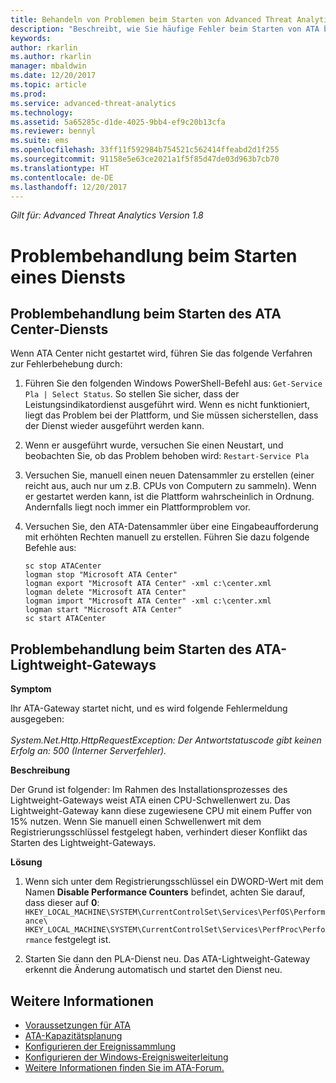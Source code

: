 ```yaml
---
title: Behandeln von Problemen beim Starten von Advanced Threat Analytics | Microsoft-Dokumentation
description: "Beschreibt, wie Sie häufige Fehler beim Starten von ATA beheben können"
keywords: 
author: rkarlin
ms.author: rkarlin
manager: mbaldwin
ms.date: 12/20/2017
ms.topic: article
ms.prod: 
ms.service: advanced-threat-analytics
ms.technology: 
ms.assetid: 5a65285c-d1de-4025-9bb4-ef9c20b13cfa
ms.reviewer: bennyl
ms.suite: ems
ms.openlocfilehash: 33ff11f592984b754521c562414ffeabd2d1f255
ms.sourcegitcommit: 91158e5e63ce2021a1f5f85d47de03d963b7cb70
ms.translationtype: HT
ms.contentlocale: de-DE
ms.lasthandoff: 12/20/2017
---
```

*Gilt für: Advanced Threat Analytics Version 1.8*



# <a name="troubleshooting-service-startup"></a>Problembehandlung beim Starten eines Diensts

## <a name="troubleshooting-ata-center-service-startup"></a>Problembehandlung beim Starten des ATA Center-Diensts

Wenn ATA Center nicht gestartet wird, führen Sie das folgende Verfahren zur Fehlerbehebung durch:

1.  Führen Sie den folgenden Windows PowerShell-Befehl aus: `Get-Service Pla | Select Status`. So stellen Sie sicher, dass der Leistungsindikatordienst ausgeführt wird. Wenn es nicht funktioniert, liegt das Problem bei der Plattform, und Sie müssen sicherstellen, dass der Dienst wieder ausgeführt werden kann.
2.  Wenn er ausgeführt wurde, versuchen Sie einen Neustart, und beobachten Sie, ob das Problem behoben wird: `Restart-Service Pla`
3.  Versuchen Sie, manuell einen neuen Datensammler zu erstellen (einer reicht aus, auch nur um z.B. CPUs von Computern zu sammeln).
Wenn er gestartet werden kann, ist die Plattform wahrscheinlich in Ordnung. Andernfalls liegt noch immer ein Plattformproblem vor.

4.  Versuchen Sie, den ATA-Datensammler über eine Eingabeaufforderung mit erhöhten Rechten manuell zu erstellen. Führen Sie dazu folgende Befehle aus:

        sc stop ATACenter
        logman stop "Microsoft ATA Center"
        logman export "Microsoft ATA Center" -xml c:\center.xml
        logman delete "Microsoft ATA Center"
        logman import "Microsoft ATA Center" -xml c:\center.xml
        logman start "Microsoft ATA Center"
        sc start ATACenter

## <a name="troubleshooting-ata-lightweight-gateway-startup"></a>Problembehandlung beim Starten des ATA-Lightweight-Gateways

**Symptom**

Ihr ATA-Gateway startet nicht, und es wird folgende Fehlermeldung ausgegeben:<br></br>
*System.Net.Http.HttpRequestException: Der Antwortstatuscode gibt keinen Erfolg an: 500 (Interner Serverfehler).*

**Beschreibung**

Der Grund ist folgender: Im Rahmen des Installationsprozesses des Lightweight-Gateways weist ATA einen CPU-Schwellenwert zu. Das Lightweight-Gateway kann diese zugewiesene CPU mit einem Puffer von 15% nutzen. Wenn Sie manuell einen Schwellenwert mit dem Registrierungsschlüssel festgelegt haben, verhindert dieser Konflikt das Starten des Lightweight-Gateways. 

**Lösung**

1. Wenn sich unter dem Registrierungsschlüssel ein DWORD-Wert mit dem Namen **Disable Performance Counters** befindet, achten Sie darauf, dass dieser auf **0**: `HKEY_LOCAL_MACHINE\SYSTEM\CurrentControlSet\Services\PerfOS\Performance\` `HKEY_LOCAL_MACHINE\SYSTEM\CurrentControlSet\Services\PerfProc\Performance` festgelegt ist.
 
2. Starten Sie dann den PLA-Dienst neu. Das ATA-Lightweight-Gateway erkennt die Änderung automatisch und startet den Dienst neu.


## <a name="see-also"></a>Weitere Informationen
- [Voraussetzungen für ATA](ata-prerequisites.md)
- [ATA-Kapazitätsplanung](ata-capacity-planning.md)
- [Konfigurieren der Ereignissammlung](configure-event-collection.md)
- [Konfigurieren der Windows-Ereignisweiterleitung](configure-event-collection.md#configuring-windows-event-forwarding)
- [Weitere Informationen finden Sie im ATA-Forum.](https://social.technet.microsoft.com/Forums/security/home?forum=mata)
